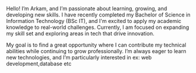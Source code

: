 Hello! 
I’m Arkam, and I’m passionate about learning, growing, and developing new skills. 
I have recently completed my Bachelor of Science in Information Technology (BSc IT), and I'm excited to apply my academic knowledge to real-world challenges. 
Currently, I am focused on expanding my skill set and exploring areas in tech that drive innovation.

My goal is to find a great opportunity where I can contribute my technical abilities while continuing to grow professionally. 
I’m always eager to learn new technologies, and I’m particularly interested in ex: web development,database etc
